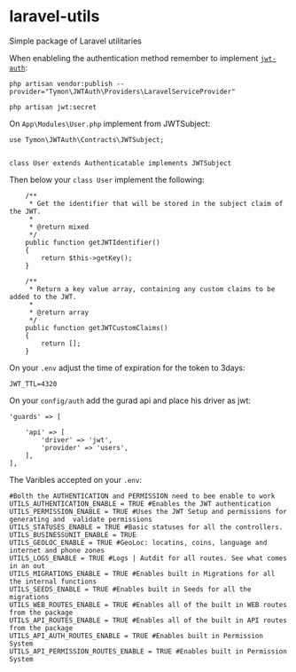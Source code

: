 # laravel-utils
Simple package of Laravel utilitaries 


When enableling the authentication method remember to implement [`jwt-auth`](https://jwt-auth.readthedocs.io/en/develop/): 

```
php artisan vendor:publish --provider="Tymon\JWTAuth\Providers\LaravelServiceProvider"  
```

```
php artisan jwt:secret
```

On `App\Modules\User.php` implement from JWTSubject:

```
use Tymon\JWTAuth\Contracts\JWTSubject;


class User extends Authenticatable implements JWTSubject 
```

Then below your `class User` implement the following: 
```
    /**
     * Get the identifier that will be stored in the subject claim of the JWT.
     *
     * @return mixed
     */
    public function getJWTIdentifier()
    {
        return $this->getKey();
    }

    /**
     * Return a key value array, containing any custom claims to be added to the JWT.
     *
     * @return array
     */
    public function getJWTCustomClaims()
    {
        return [];
    }
```


On your `.env` adjust the time of expiration for the token to 3days:

```
JWT_TTL=4320
```


On your `config/auth` add the gurad api and place his driver as jwt:

```
'guards' => [
        
    'api' => [
        'driver' => 'jwt',
        'provider' => 'users',
    ],
],
```

The Varibles accepted on your `.env`: 

```
#Bolth the AUTHENTICATION and PERMISSION need to bee enable to work
UTILS_AUTHENTICATION_ENABLE = TRUE #Enables the JWT authentication
UTILS_PERMISSION_ENABLE = TRUE #Uses the JWT Setup and permissions for generating and  validate permissions
UTILS_STATUSES_ENABLE = TRUE #Basic statuses for all the controllers.
UTILS_BUSINESSUNIT_ENABLE = TRUE
UTILS_GEOLOC_ENABLE = TRUE #GeoLoc: locatins, coins, language and internet and phone zones
UTILS_LOGS_ENABLE = TRUE #Logs | Autdit for all routes. See what comes in an out
UTILS_MIGRATIONS_ENABLE = TRUE #Enables built in Migrations for all the internal functions
UTILS_SEEDS_ENABLE = TRUE #Enables built in Seeds for all the migrations
UTILS_WEB_ROUTES_ENABLE = TRUE #Enables all of the built in WEB routes from the package
UTILS_API_ROUTES_ENABLE = TRUE #Enables all of the built in API routes from the package
UTILS_API_AUTH_ROUTES_ENABLE = TRUE #Enables built in Permission System
UTILS_API_PERMISSION_ROUTES_ENABLE = TRUE #Enables built in Permission System
```